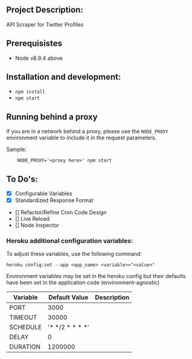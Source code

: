 ## Project Description:

API Scraper for Twitter Profiles

## Prerequisistes

- Node v8.9.4 above

## Installation and development:

- `npm install`
- `npm start`

## Running behind a proxy

If you are in a network behind a proxy, please use the `NODE_PROXY` environment variable to include it in the request parameters.

Sample:
``` terminal
    NODE_PROXY='<proxy here>' npm start
```

## To Do's:

- [x] Configurable Variables
- [x] Standardized Response Format
- [] Refactor/Refine Cron Code Design
- [] Live Reload
- [] Node Inspector

### Heroku additional configuration variables:
To adjust these variables, use the following command:

`heroku config:set --app <app_name> <variable>="<value>"`

Environment variables may be set in the heroku config but their defaults have been set in the application code (environment-agnostic)

| Variable           | Default Value| Description |
|--------------------|--------------|-------------|
|PORT                |3000          |             |
|TIMEOUT             |30000         |             |
|SCHEDULE            |'* */2 * * * *'|            |
|DELAY               |0             |             |
|DURATION            |1200000       |             |
